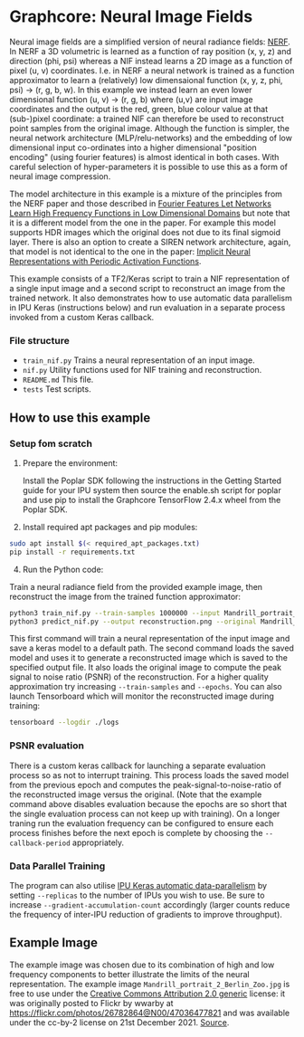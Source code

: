 # Graphcore: Neural Image Fields

Neural image fields are a simplified version of neural radiance fields: [NERF](https://arxiv.org/abs/2003.08934).
In NERF a 3D volumetric is learned as a function of ray position (x, y, z) and direction (phi, psi) whereas a NIF
instead learns a 2D image as a function of pixel (u, v) coordinates. I.e. in NERF a neural network is trained as
a function approximator to learn a (relatively) low dimensaional function (x, y, z, phi, psi) -> (r, g, b, w).
In this example we instead learn an even lower dimensional function (u, v) -> (r, g, b) where (u,v) are input
image coordinates and the output is the red, green, blue colour value at that (sub-)pixel coordinate: a trained NIF can
therefore be used to reconstruct point samples from the original image. Although the function is simpler, the
neural network architecture (MLP/relu-networks) and the embedding of low dimensional input co-ordinates into a
higher dimensional "position encoding" (using fourier features) is almost identical in both cases. With careful
selection of hyper-parameters it is possible to use this as a form of neural image compression.

The model architecture in this example is a mixture of the principles from the NERF paper
and those described in [Fourier Features Let Networks Learn High Frequency Functions in Low Dimensional Domains](https://arxiv.org/abs/2006.10739)
but note that it is a different model from the one in the paper. For example this model supports
HDR images which the original does not due to its final sigmoid layer. There is also an option to
create a SIREN network architecture, again, that model is not identical to the one in the paper:
[Implicit Neural Representations with Periodic Activation Functions](https://arxiv.org/abs/2006.09661).

This example consists of a TF2/Keras script to train a NIF representation of a single input image and a second script
to reconstruct an image from the trained network. It also demonstrates how to use automatic data parallelism in IPU
Keras (instructions below) and run evaluation in a separate process invoked from a custom Keras callback.

### File structure

* `train_nif.py` Trains a neural representation of an input image.
* `nif.py` Utility functions used for NIF training and reconstruction.
* `README.md` This file.
* `tests` Test scripts.

## How to use this example

### Setup fom scratch

1) Prepare the environment:

   Install the Poplar SDK following the instructions in the Getting Started guide for your IPU system then source
   the enable.sh script for poplar and use pip to install the Graphcore TensorFlow 2.4.x wheel from the Poplar SDK.

2) Install required apt packages and pip modules:

```bash
sudo apt install $(< required_apt_packages.txt)
pip install -r requirements.txt
```

4) Run the Python code:

Train a neural radiance field from the provided example image, then reconstruct the image from the trained function approximator:

```bash
python3 train_nif.py --train-samples 1000000 --input Mandrill_portrait_2_Berlin_Zoo.jpg --disable-psnr
python3 predict_nif.py --output reconstruction.png --original Mandrill_portrait_2_Berlin_Zoo.jpg
```

This first command will train a neural representation of the input image and save a keras model to a default path.
The second command loads the saved model and uses it to generate a reconstructed image which is saved to the
specified output file. It also loads the original image to compute the peak signal to noise ratio (PSNR) of the
reconstruction. For a higher quality approximation try increasing `--train-samples` and `--epochs`. You can also
launch Tensorboard which will monitor the reconstructed image during training:
```bash
tensorboard --logdir ./logs
```

### PSNR evaluation

There is a custom keras callback for launching a separate evaluation process so as not to interrupt training.
This process loads the saved model from the previous epoch and computes the peak-signal-to-noise-ratio of the
reconstructed image versus the original. (Note that the example command above disables evaluation because the
epochs are so short that the single evaluation process can not keep up with training). On a longer traning run
the evaluation frequency can be configured to ensure each process finishes before the next epoch is complete by
choosing the `--callback-period` appropriately.

### Data Parallel Training

The program can also utilise 
[IPU Keras automatic data-parallelism](https://docs.graphcore.ai/projects/tensorflow-user-guide/en/latest/tensorflow/keras_tf2.html#automatic-data-parallelism)
by setting `--replicas` to the number of IPUs you wish to use. Be sure to increase `--gradient-accumulation-count` accordingly (larger counts reduce the
frequency of inter-IPU reduction of gradients to improve throughput).

## Example Image

The example image was chosen due to its combination of high and low frequency components to better illustrate the limits of the neural representation. The example image
`Mandrill_portrait_2_Berlin_Zoo.jpg` is free to use under the [Creative Commons Attribution 2.0 generic](https://creativecommons.org/licenses/by/2.0/deed.en)
license: it was originally posted to Flickr by wwarby at https://flickr.com/photos/26782864@N00/47036477821 and
was available under the cc-by-2 license on 21st December 2021. [Source](https://en.wikipedia.org/wiki/File%3AMandrill_portrait_%282%29%2C_Berlin_Zoo.jpg).
